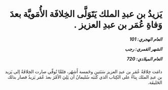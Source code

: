 <h1 dir="rtl">يَزيدُ بن عبدِ الملك يَتَوَلَّى الخِلافَة الأُمَويَّة بعدَ وَفاةِ عُمَر بن عبدِ العزيز .</h1>

<h5 dir="rtl">العام الهجري:  101

الشهر القمري: رجب

العام الميلادي: 720</h5>

<p dir="rtl">دامَت خِلافَةُ عُمَر بن عبدِ العزيز سَنَتينِ وخَمسة أَشهُر، فلمَّا تُوفِّي صارت الخِلافَةُ إلى يَزيد بن عبدِ الملك بِناءً على الكِتاب الذي كَتبَه سُليمانُ أن يَلِيَ الأمْرَ بعدَ عُمَر يَزيدُ فصار بذلك الخَليفَة.</p></br>
